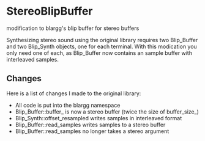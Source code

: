 # StereoBlipBuffer
modification to blargg's blip buffer for stereo buffers

Synthesizing stereo sound using the original library requires two Blip_Buffer and
two Blip_Synth objects, one for each terminal. With this modication you only need one
of each, as Blip_Buffer now contains an sample buffer with interleaved samples.


## Changes

Here is a list of changes I made to the original library:
 * All code is put into the blargg namespace
 * Blip_Buffer::buffer_ is now a stereo buffer (twice the size of buffer_size_)
 * Blip_Synth::offset_resampled writes samples in interleaved format
 * Blip_Buffer::read_samples writes samples to a stereo buffer
 * Blip_Buffer::read_samples no longer takes a stereo argument

